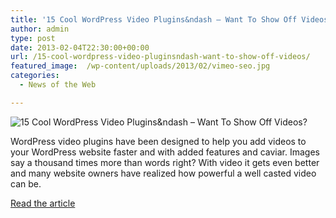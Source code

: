 ```yaml
---
title: '15 Cool WordPress Video Plugins&ndash – Want To Show Off Videos?'
author: admin
type: post
date: 2013-02-04T22:30:00+00:00
url: /15-cool-wordpress-video-pluginsndash-want-to-show-off-videos/
featured_image:  /wp-content/uploads/2013/02/vimeo-seo.jpg
categories:
  - News of the Web

---
```

<img src="https://i2.wp.com/wpbriefly.com/wp-content/uploads/2013/02/vimeo-seo.jpg?w=700" alt="15 Cool WordPress Video Plugins&ndash – Want To Show Off Videos?" data-recalc-dims="1" />

WordPress video plugins have been designed to help you add videos to your WordPress website faster and with added features and caviar. Images say a thousand times more than words right? With video it gets even better and many website owners have realized how powerful a well casted video can be.

<a href="http://wpbriefly.com/2013/02/wordpress-video-plugins/" title="15 Cool WordPress Video Plugins&ndash – Want To Show Off Videos?" target="_blank">Read the article</a>